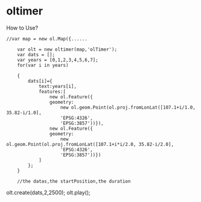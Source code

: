 # oltimer
How to Use?

	//var map = new ol.Map({......
	
    	var olt = new oltimer(map,'olTimer');
		var dats = [];
		var years = [0,1,2,3,4,5,6,7];
		for(var i in years)
		
		{
			dats[i]={
				text:years[i],
				features:[
					new ol.Feature({
					geometry:
						new ol.geom.Point(ol.proj.fromLonLat([107.1+i/1.0, 35.82-i/1.0],
						'EPSG:4326', 
						'EPSG:3857'))}),
					new ol.Feature({
					geometry:
						new ol.geom.Point(ol.proj.fromLonLat([107.1+i*i/2.0, 35.82-i/2.0],
						'EPSG:4326', 
						'EPSG:3857'))})
				]
			};
		}
		
		//the datas,the startPosition,the duration
    
olt.create(dats,2,2500);
olt.play();
